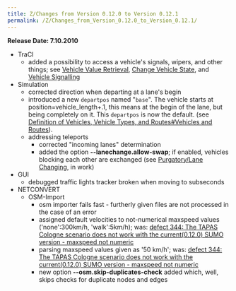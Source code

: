 ```yaml
---
title: Z/Changes from Version 0.12.0 to Version 0.12.1
permalink: /Z/Changes_from_Version_0.12.0_to_Version_0.12.1/
---
```


**Release Date: 7.10.2010**

- TraCI
  - added a possibility to access a vehicle's signals, wipers, and
    other things; see [Vehicle Value Retrieval](../TraCI/Vehicle_Value_Retrieval.md), [Change Vehicle State](../TraCI/Change_Vehicle_State.md), and
    [Vehicle Signalling](../TraCI/Vehicle_Signalling.md)
- Simulation
  - corrected direction when departing at a lane's begin
  - introduced a new `departpos` named "`base`". The vehicle starts at
    position=vehicle_length+.1, this means at the begin of the
    lane, but being completely on it. This `departpos` is now the default. (see
    [Definition of Vehicles, Vehicle Types, and Routes\#Vehicles and Routes](../Definition_of_Vehicles,_Vehicle_Types,_and_Routes.md#vehicles_and_routes)).
  - addressing teleports
    - corrected "incoming lanes" determination
    - added the option **--lanechange.allow-swap**; if enabled, vehicles blocking each other
      are exchanged (see [Purgatory/Lane Changing](../Purgatory/Lane_Changing.md), in work)
- GUI
  - debugged traffic lights tracker broken when moving to subseconds
- NETCONVERT
  - OSM-Import
    - osm importer fails fast - furtherly given files are not
      processed in the case of an error
    - assigned default velocities to not-numerical maxspeed values
      ('none':300km/h, 'walk':5km/h); was: [defect 344: The TAPAS Cologne scenario does not work with the current(0.12.0) SUMO version - maxspeed not numeric](http://apps.sourceforge.net/trac/sumo/ticket/344)
    - parsing maxspeed values given as '50 km/h'; was:
      [defect 344: The TAPAS Cologne scenario does not work with the current(0.12.0) SUMO version - maxspeed not numeric](http://apps.sourceforge.net/trac/sumo/ticket/344)
    - new option **--osm.skip-duplicates-check** added which, well, skips checks for duplicate nodes and edges